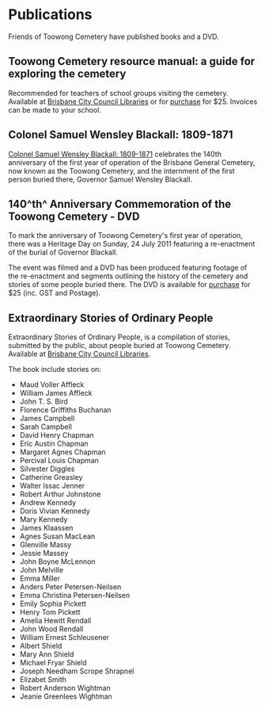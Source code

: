 # Publications

Friends of Toowong Cemetery have published books and a DVD.

## Toowong Cemetery resource manual: a guide for exploring the cemetery

Recommended for teachers of school groups visiting the cemetery. Available at [Brisbane City Council Libraries](https://library-brisbane.ent.sirsidynix.net.au/client/en_AU/eLibCat/search/detailnonmodal/ent:$002f$002fSD_ILS$002f0$002fSD_ILS:71596/one) or for [purchase](mailto://inquiries@fotc.org.au) for $25. Invoices can be made to your school.
    
## Colonel Samuel Wensley Blackall: 1809-1871

[Colonel Samuel Wensley Blackall: 1809-1871](../assets/guides/samuel-blackall.pdf) celebrates the 140th anniversary of the first year of operation of the Brisbane General Cemetery, now known as the Toowong Cemetery, and the internment of the first person buried there, Governor Samuel Wensley Blackall.

## 140^th^ Anniversary Commemoration of the Toowong Cemetery - DVD

To mark the anniversary of Toowong Cemetery's first year of operation, there was a Heritage Day on Sunday, 24 July 2011 featuring a re-enactment of the burial of Governor Blackall.

The event was filmed and a DVD has been produced featuring footage of the re-enactment and segments outlining the history of the cemetery and stories of some people buried there. The DVD is available for [purchase](mailto://inquiries@fotc.org.au) for $25 (inc. GST and Postage).

## Extraordinary Stories of Ordinary People

Extraordinary Stories of Ordinary People, is a compilation of stories, submitted by the public, about people buried at Toowong Cemetery. Available at [Brisbane City Council Libraries](https://library-brisbane.ent.sirsidynix.net.au/client/en_AU/eLibCat/search/detailnonmodal/ent:$002f$002fSD_ILS$002f0$002fSD_ILS:120843/one).

The book include stories on: 

- Maud Voller Affleck
- William James Affleck
- John T. S. Bird
- Florence Griffiths Buchanan
- James Campbell
- Sarah Campbell
- David Henry Chapman
- Eric Austin Chapman
- Margaret Agnes Chapman
- Percival Louis Chapman
- Silvester Diggles
- Catherine Greasley
- Walter Issac Jenner
- Robert Arthur Johnstone
- Andrew Kennedy
- Doris Vivian Kennedy
- Mary Kennedy
- James Klaassen
- Agnes Susan MacLean
- Glenville Massy
- Jessie Massey
- John Boyne McLennon
- John Melville
- Emma Miller
- Anders Peter Petersen-Neilsen
- Emma Christina Petersen-Neilsen
- Emily Sophia Pickett
- Henry Tom Pickett
- Amelia Hewitt Rendall
- John Wood Rendall
- William Ernest Schleusener
- Albert Shield
- Mary Ann Shield
- Michael Fryar Shield
- Joseph Needham Scrope Shrapnel
- Elizabet Smith
- Robert Anderson Wightman
- Jeanie Greenlees Wightman
